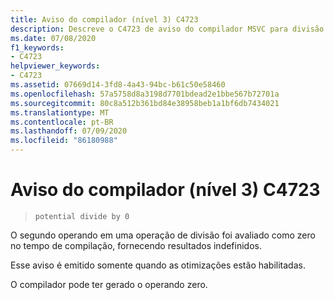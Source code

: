 ```yaml
---
title: Aviso do compilador (nível 3) C4723
description: Descreve o C4723 de aviso do compilador MSVC para divisão potencial por zero.
ms.date: 07/08/2020
f1_keywords:
- C4723
helpviewer_keywords:
- C4723
ms.assetid: 07669d14-3fd8-4a43-94bc-b61c50e58460
ms.openlocfilehash: 57a5758d8a3198d7701bdead2e1bbe567b72701a
ms.sourcegitcommit: 80c8a512b361bd84e38958beb1a1bf6db7434021
ms.translationtype: MT
ms.contentlocale: pt-BR
ms.lasthandoff: 07/09/2020
ms.locfileid: "86180988"
---
```

# <a name="compiler-warning-level-3-c4723"></a>Aviso do compilador (nível 3) C4723

> `potential divide by 0`

O segundo operando em uma operação de divisão foi avaliado como zero no tempo de compilação, fornecendo resultados indefinidos.

Esse aviso é emitido somente quando as otimizações estão habilitadas.

O compilador pode ter gerado o operando zero.
